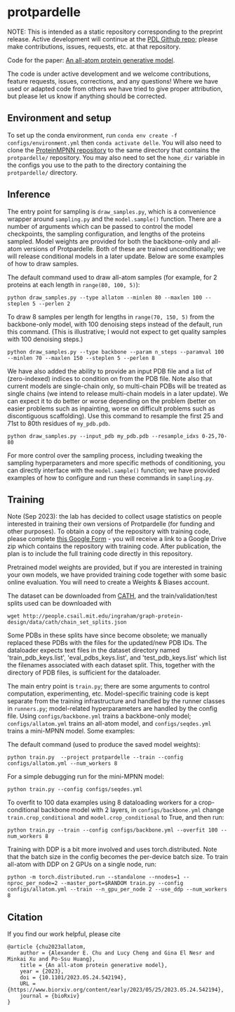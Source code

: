 # protpardelle

NOTE: This is intended as a static repository corresponding to the preprint release. Active development will continue at the [PDL Github repo](https://github.com/ProteinDesignLab/protpardelle); please make contributions, issues, requests, etc. at that repository.

Code for the paper: [An all-atom protein generative model](https://www.biorxiv.org/content/10.1101/2023.05.24.542194v1.full).

The code is under active development and we welcome contributions, feature requests, issues, corrections, and any questions! Where we have used or adapted code from others we have tried to give proper attribution, but please let us know if anything should be corrected.

## Environment and setup

To set up the conda environment, run `conda env create -f configs/environment.yml` then `conda activate delle`. You will also need to clone the [ProteinMPNN repository](https://github.com/dauparas/ProteinMPNN) to the same directory that contains the `protpardelle/` repository. You may also need to set the `home_dir` variable in the configs you use to the path to the directory containing the `protpardelle/` directory.

## Inference

The entry point for sampling is `draw_samples.py`, which is a convenience wrapper around `sampling.py` and the `model.sample()` function. There are a number of arguments which can be passed to control the model checkpoints, the sampling configuration, and lengths of the proteins sampled. Model weights are provided for both the backbone-only and all-atom versions of Protpardelle. Both of these are trained unconditionally; we will release conditional models in a later update. Below are some examples of how to draw samples.

The default command used to draw all-atom samples (for example, for 2 proteins at each length in `range(80, 100, 5)`):

`python draw_samples.py --type allatom --minlen 80 --maxlen 100 --steplen 5 --perlen 2`

To draw 8 samples per length for lengths in `range(70, 150, 5)` from the backbone-only model, with 100 denoising steps instead of the default, run this command. (This is illustrative; I would not expect to get quality samples with 100 denoising steps.)

`python draw_samples.py --type backbone --param n_steps --paramval 100 --minlen 70 --maxlen 150 --steplen 5 --perlen 8`

We have also added the ability to provide an input PDB file and a list of (zero-indexed) indices to condition on from the PDB file. Note also that current models are single-chain only, so multi-chain PDBs will be treated as single chains (we intend to release multi-chain models in a later update). We can expect it to do better or worse depending on the problem (better on easier problems such as inpainting, worse on difficult problems such as discontiguous scaffolding). Use this command to resample the first 25 and 71st to 80th residues of `my_pdb.pdb`.

`python draw_samples.py --input_pdb my_pdb.pdb --resample_idxs 0-25,70-80`

For more control over the sampling process, including tweaking the sampling hyperparameters and more specific methods of conditioning, you can directly interface with the `model.sample()` function; we have provided examples of how to configure and run these commands in `sampling.py`.

## Training

Note (Sep 2023): the lab has decided to collect usage statistics on people interested in training their own versions of Protpardelle (for funding and other purposes). To obtain a copy of the repository with training code, please complete [this Google Form](https://docs.google.com/forms/d/1WKMVbydLh6LIegc3HfwMQhgL2_qnrY7ks9FM_ylo4ts) - you will receive a link to a Google Drive zip which contains the repository with training code. After publication, the plan is to include the full training code directly in this repository.

Pretrained model weights are provided, but if you are interested in training your own models, we have provided training code together with some basic online evaluation. You will need to create a Weights & Biases account.

The dataset can be downloaded from [CATH](http://download.cathdb.info/cath/releases/all-releases/v4_3_0/non-redundant-data-sets/), and the train/validation/test splits used can be downloaded with

`wget http://people.csail.mit.edu/ingraham/graph-protein-design/data/cath/chain_set_splits.json`

Some PDBs in these splits have since become obsolete; we manually replaced these PDBs with the files for the updated/new PDB IDs. The dataloader expects text files in the dataset directory named 'train_pdb_keys.list', 'eval_pdbs_keys.list', and 'test_pdb_keys.list' which list the filenames associated with each dataset split. This, together with the directory of PDB files, is sufficient for the dataloader.

The main entry point is `train.py`; there are some arguments to control computation, experimenting, etc. Model-specific training code is kept separate from the training infrastructure and handled by the runner classes in `runners.py`; model-related hyperparameters are handled by the config file. Using `configs/backbone.yml` trains a backbone-only model; `configs/allatom.yml` trains an all-atom model, and `configs/seqdes.yml` trains a mini-MPNN model. Some examples:

The default command (used to produce the saved model weights):

`python train.py  --project protpardelle --train --config configs/allatom.yml --num_workers 8`

For a simple debugging run for the mini-MPNN model:

`python train.py --config configs/seqdes.yml`

To overfit to 100 data examples using 8 dataloading workers for a crop-conditional backbone model with 2 layers, in `configs/backbone.yml` change `train.crop_conditional` and `model.crop_conditional` to True, and then run:

`python train.py --train --config configs/backbone.yml --overfit 100 --num_workers 8`

Training with DDP is a bit more involved and uses torch.distributed. Note that the batch size in the config becomes the per-device batch size. To train all-atom with DDP on 2 GPUs on a single node, run:

`python -m torch.distributed.run --standalone --nnodes=1 --nproc_per_node=2 --master_port=$RANDOM train.py --config configs/allatom.yml --train --n_gpu_per_node 2 --use_ddp --num_workers 8`

## Citation

If you find our work helpful, please cite

```
@article {chu2023allatom,
    author = {Alexander E. Chu and Lucy Cheng and Gina El Nesr and Minkai Xu and Po-Ssu Huang},
    title = {An all-atom protein generative model},
    year = {2023},
    doi = {10.1101/2023.05.24.542194},
    URL = {https://www.biorxiv.org/content/early/2023/05/25/2023.05.24.542194},
    journal = {bioRxiv}
}
```

